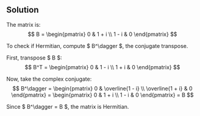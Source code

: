 <!-- 7. Let
B =
[0 1 + i
1 −i 0
]
.
Show that B is Hermitian. -->

## Solution

The matrix is:
$$
B = \begin{pmatrix} 0 & 1 + i \\ 1 - i & 0 \end{pmatrix}
$$

To check if Hermitian, compute $ B^\dagger $, the conjugate transpose.

First, transpose $ B $:
$$
B^T = \begin{pmatrix} 0 & 1 - i \\ 1 + i & 0 \end{pmatrix}
$$

Now, take the complex conjugate:
$$
B^\dagger = \begin{pmatrix} 0 & \overline{1 - i} \\ \overline{1 + i} & 0 \end{pmatrix} = \begin{pmatrix} 0 & 1 + i \\ 1 - i & 0 \end{pmatrix} = B
$$

Since $ B^\dagger = B $, the matrix is Hermitian.
